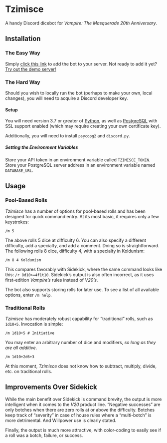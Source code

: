 # Tzimisce
A handy Discord dicebot for *Vampire: The Masquerade 20th Anniversary*.

## Installation
### The Easy Way
Simply [click this link](https://discordapp.com/api/oauth2/authorize?client_id=642775025770037279&permissions=0&scope=bot) to add the bot to your server. Not ready to add it yet? [Try out the demo server!](https://discord.gg/rK3RFqV)

### The Hard Way
Should you wish to locally run the bot (perhaps to make your own, local changes), you will need to acquire a Discord developer key.

#### Setup
You will need version 3.7 or greater of [Python](https://www.python.org), as well as [PostgreSQL](https://www.postgresql.org) with SSL support enabled (which may require creating your own certificate key).

Additionally, you will need to install `psycopg2` and `discord.py`.

##### Setting the Environment Variables
Store your API token in an environment variable called `TZIMISCE_TOKEN`. Store your PostgreSQL server address in an environment variable named `DATABASE_URL`.

## Usage
### Pool-Based Rolls
*Tzimisce* has a number of options for pool-based rolls and has been designed for quick command entry. At its most basic, it requires only a few keystrokes:

```
/m 5
```

The above rolls 5 dice at difficulty 6. You can also specify a different difficulty, add a specialty, and add a comment. Doing so is straightforward. The following rolls 8 dice, difficulty 4, with a specialty in Koldunism:

```
/m 8 4 Koldunism
```

This compares favorably with Sidekick, where the same command looks like this: `/r 8d10>=4f1t10`. Sidekick’s output is also often incorrect, as it uses first-edition *Vampire’s* rules instead of *V20’s*.

The bot also supports storing rolls for later use. To see a list of all available options, enter `/m help`.

### Traditional Rolls
*Tzimisce* has moderately robust capability for “traditional” rolls, such as `1d10+5`. Invocation is simple:

```
/m 1d10+5 # Initiative
```

You may enter an arbitrary number of dice and modifiers, *so long as they are all additive*.

```
/m 1d10+2d6+3
```

At this moment, *Tzimisce* does not know how to subtract, multiply, divide, etc. on traditional rolls.

## Improvements Over Sidekick
While the main benefit over Sidekick is command brevity, the output is more intelligent when it comes to the *V20* product line. “Negative successes” are only botches when there are zero rolls at or above the difficulty. Botches keep track of “severity” in case of house rules where a “multi-botch” is more detrimental. And Willpower use is clearly stated.

Finally, the output is much more attractive, with color-coding to easily see if a roll was a botch, failure, or success.
